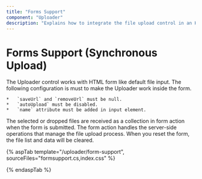 ```yaml
---
title: "Forms Support"
component: "Uploader"
description: "Explains how to integrate the file upload control in an HTML form (synchronous mode) and submit a form with selected files."
---
```


# Forms Support (Synchronous Upload)

The Uploader control works with HTML form like default file input. The following configuration is must to make the Uploader work inside the form.

    *   `saveUrl` and `removeUrl` must be null.
    *   `autoUpload` must be disabled.
    *   `name` attribute must be added in input element.

The selected or dropped files are received as a collection in form action when the form is submitted.
The form action handles the server-side operations that manage the file upload process.
When you reset the form, the file list and data will be cleared.

{% aspTab template="/uploader/form-support", sourceFiles="formsupport.cs,index.css" %}

{% endaspTab %}
